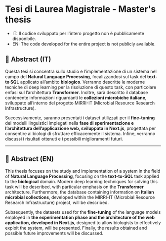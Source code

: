 # Tesi di Laurea Magistrale - Master's thesis

- IT: Il codice sviluppato per l'intero progetto non è pubblicamente disponibile.  
- EN: The code developed for the entire project is not publicly available.

## 📄 Abstract (IT)
Questa tesi si concentra sullo studio e l’implementazione di un sistema nel campo del **Natural Language Processing**, focalizzandosi sul task del **text-to SQ**L applicato all’ambito **biologico**. Verranno descritte le moderne tecniche di deep learning per la risoluzione di questo task, con particolare enfasi sul l’architettura **Transformer**. Inoltre, sarà descritto il database contenente informazioni riguardanti le **collezioni microbiche italiane**, sviluppato all’interno del progetto MIRRI-IT (Microbial Resource Research Infrastructure).   

Successivamente, saranno presentati i dataset utilizzati per il **fine-tuning** dei modelli linguistici impiegati nella **fase di sperimentazione e l’architettura dell’applicazione web, sviluppata in Next.js**, progettata per consentire ai biologi di sfruttare efficacemente il sistema. Infine, verranno discussi i risultati ottenuti e i possibili miglioramenti futuri.

---

## 📄 Abstract (EN)
This thesis focuses on the study and implementation of a system in the field of **Natural Language Processing**, focusing on the **text-to-SQL** task applied to the **biological** domain. Modern deep learning techniques for solving this task will be described, with particular emphasis on the **Transformer** architecture. Furthermore, the database containing information on **Italian microbial collections**, developed within the MIRRI-IT (Microbial Resource Research Infrastructure) project, will be described.

Subsequently, the datasets used for the **fine-tuning** of the language models employed in **the experimentation phase and the architecture of the web application, developed in Next.js**, designed to allow biologists to effectively exploit the system, will be presented. Finally, the results obtained and possible future improvements will be discussed.
